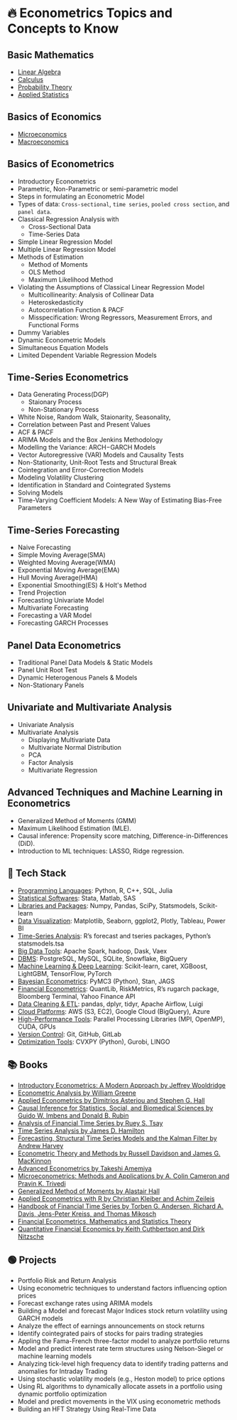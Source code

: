 # 🔥 Econometrics Topics and Concepts to Know

## Basic Mathematics

- [Linear Algebra]()
- [Calculus]()
- [Probability Theory]()
- [Applied Statistics]()


## Basics of Economics

- [Microeconomics]()
- [Macroeconomics]()

## Basics of Econometrics

- Introductory Econometrics
- Parametric, Non-Parametric or semi-parametric model
- Steps in formulating an Econometric Model
- Types of data: `Cross-sectional`, `time series`, `pooled cross section`, and `panel data`.
- Classical Regression Analysis with
  - Cross-Sectional Data
  - Time-Series Data
- Simple Linear Regression Model
- Multiple Linear Regression Model
- Methods of Estimation
  - Method of Moments
  - OLS Method
  - Maximum Likelihood Method
- Violating the Assumptions of Classical Linear Regression Model
  - Multicollinearity: Analysis of Collinear Data
  - Heteroskedasticity
  - Autocorrelation Function & PACF
  - Misspecification: Wrong Regressors, Measurement Errors, and Functional Forms
- Dummy Variables
- Dynamic Econometric Models
- Simultaneous Equation Models
- Limited Dependent Variable Regression Models


## Time-Series Econometrics

- Data Generating Process(DGP)
  - Staionary Process
  - Non-Stationary Process
- White Noise, Random Walk, Staionarity, Seasonality,
- Correlation between Past and Present Values
- ACF & PACF
- ARIMA Models and the Box Jenkins Methodology
- Modelling the Variance: ARCH−GARCH Models
- Vector Autoregressive (VAR) Models and Causality Tests
- Non-Stationarity, Unit-Root Tests and Structural Break
- Cointegration and Error-Correction Models
- Modeling Volatility Clustering
- Identification in Standard and Cointegrated Systems
- Solving Models
- Time-Varying Coefficient Models: A New Way of Estimating Bias-Free Parameters

## Time-Series Forecasting

- Naive Forecasting
- Simple Moving Average(SMA)
- Weighted Moving Average(WMA)
- Exponential Moving Average(EMA)
- Hull Moving Average(HMA)
- Exponential Smoothing(ES) & Holt's Method
- Trend Projection
- Forecasting Univariate Model
- Multivariate Forecasting
- Forecasting a VAR Model
- Forecasting GARCH Processes

## Panel Data Econometrics

- Traditional Panel Data Models & Static Models
- Panel Unit Root Test
- Dynamic Heterogenous Panels & Models
- Non-Stationary Panels

## Univariate and Multivariate Analysis

- Univariate Analysis
- Multivariate Analysis
  - Displaying Multivariate Data
  - Multivariate Normal Distribution
  - PCA
  - Factor Analysis
  - Multivariate Regression

## Advanced Techniques and Machine Learning in Econometrics

- Generalized Method of Moments (GMM)
- Maximum Likelihood Estimation (MLE).
- Causal inference: Propensity score matching, Difference-in-Differences (DiD).
- Introduction to ML techniques: LASSO, Ridge regression.


## 🧰 Tech Stack

- [Programming Languages](): Python, R, C++, SQL, Julia
- [Statistical Softwares](): Stata, Matlab, SAS
- [Libraries and Packages](): Numpy, Pandas, SciPy, Statsmodels, Scikit-learn
- [Data Visualization](): Matplotlib, Seaborn, ggplot2, Plotly, Tableau, Power BI
- [Time-Series Analysis](): R’s forecast and tseries packages, Python’s statsmodels.tsa
- [Big Data Tools](): Apache Spark, hadoop, Dask, Vaex
- [DBMS](): PostgreSQL, MySQL, SQLite, Snowflake, BigQuery
- [Machine Learning & Deep Learning](): Scikit-learn, caret, XGBoost, LightGBM, TensorFlow, PyTorch
- [Bayesian Econometrics](): PyMC3 (Python), Stan, JAGS 
- [Financial Econometrics]():	QuantLib, RiskMetrics, R’s rugarch package, Bloomberg Terminal, Yahoo Finance API
- [Data Cleaning & ETL]():	pandas, dplyr, tidyr, Apache Airflow, Luigi
- [Cloud Platforms](): AWS (S3, EC2), Google Cloud (BigQuery), Azure
- [High-Performance Tools](): Parallel Processing Libraries (MPI, OpenMP), CUDA, GPUs
- [Version Control]():	Git, GitHub, GitLab
- [Optimization Tools]():	CVXPY (Python), Gurobi, LINGO


## 📚 Books

- [Introductory Econometrics: A Modern Approach by Jeffrey Wooldridge]()
- [Econometric Analysis by William Greene]()
- [Applied Econometrics by Dimitrios Asteriou and Stephen G. Hall]()
- [Causal Inference for Statistics, Social, and Biomedical Sciences by Guido W. Imbens and Donald B. Rubin]()
- [Analysis of Financial Time Series by Ruey S. Tsay]()
- [Time Series Analysis by James D. Hamilton]()
- [Forecasting, Structural Time Series Models and the Kalman Filter by Andrew Harvey]()
- [Econometric Theory and Methods by Russell Davidson and James G. MacKinnon]()
- [Advanced Econometrics by Takeshi Amemiya]()
- [Microeconometrics: Methods and Applications by A. Colin Cameron and Pravin K. Trivedi]()
- [Generalized Method of Moments by Alastair Hall]()
- [Applied Econometrics with R by Christian Kleiber and Achim Zeileis]()
- [Handbook of Financial Time Series by Torben G. Andersen, Richard A. Davis, Jens-Peter Kreiss, and Thomas Mikosch]()
- [Financial Econometrics, Mathematics and Statistics Theory]()
- [Quantitative Financial Economics by Keith Cuthbertson and Dirk Nitzsche]()

  
## 🟢 Projects

- Portfolio Risk and Return Analysis
- Using econometric techniques to understand factors influencing option prices
- Forecast exchange rates using ARIMA models
- Building a Model and forecast Major Indices stock return volatility using GARCH models
- Analyze the effect of earnings announcements on stock returns
- Identify cointegrated pairs of stocks for pairs trading strategies
- Appling the Fama-French three-factor model to analyze portfolio returns
- Model and predict interest rate term structures using Nelson-Siegel or machine learning models
- Analyzing tick-level high frequency data to identify trading patterns and anomalies for Intraday Trading
- Using stochastic volatility models (e.g., Heston model) to price options
- Using RL algorithms to dynamically allocate assets in a portfolio using dynamic portfolio optimization
- Model and predict movements in the VIX using econometric methods
- Building an HFT Strategy Using Real-Time Data







 
